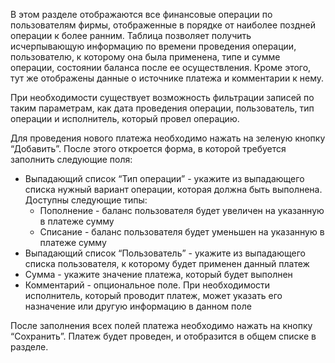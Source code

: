 В этом разделе отображаются все финансовые операции по пользователям фирмы, отображенные в порядке от наиболее поздней операции к более ранним. Таблица позволяет получить исчерпывающую информацию по времени проведения операции, пользователю, к которому она была применена, типе и сумме операции, состоянии баланса после ее осуществления. Кроме этого, тут же отображены данные о источнике платежа и комментарии к нему.

При необходимости существует возможность фильтрации записей по таким параметрам, как дата проведения операции, пользователь, тип операции и исполнитель, который провел операцию.

Для проведения нового платежа необходимо нажать на зеленую кнопку “Добавить”. После этого откроется форма, в которой требуется заполнить следующие поля:

* Выпадающий список “Тип операции” - укажите из выпадающего списка нужный вариант операции, которая должна быть выполнена. Доступны следующие типы:
    * Пополнение - баланс пользователя будет увеличен на указанную в платеже сумму
    * Списание - баланс пользователя будет уменьшен на указанную в платеже сумму
* Выпадающий список “Пользователь” - укажите из выпадающего списка пользователя, к которому будет применен данный платеж
* Сумма - укажите значение платежа, который будет выполнен
* Комментарий - опциональное поле. При необходимости исполнитель, который проводит платеж, может указать его назначение или другую информацию в данном поле

После заполнения всех полей платежа необходимо нажать на кнопку “Сохранить”. Платеж будет проведен, и отобразится в общем списке в разделе.
